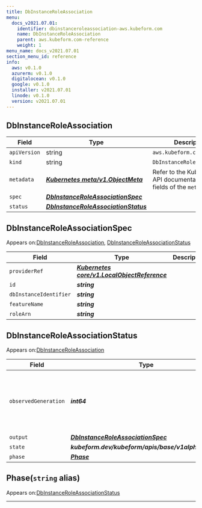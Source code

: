 ```yaml
---
title: DbInstanceRoleAssociation
menu:
  docs_v2021.07.01:
    identifier: dbinstanceroleassociation-aws.kubeform.com
    name: DbInstanceRoleAssociation
    parent: aws.kubeform.com-reference
    weight: 1
menu_name: docs_v2021.07.01
section_menu_id: reference
info:
  aws: v0.1.0
  azurerm: v0.1.0
  digitalocean: v0.1.0
  google: v0.1.0
  installer: v2021.07.01
  linode: v0.1.0
  version: v2021.07.01
---
```


## DbInstanceRoleAssociation
| Field | Type | Description |
| ------ | ----- | ----------- |
| `apiVersion` | string | `aws.kubeform.com/v1alpha1` |
|    `kind` | string | `DbInstanceRoleAssociation` |
| `metadata` | ***[Kubernetes meta/v1.ObjectMeta](https://v1-18.docs.kubernetes.io/docs/reference/generated/kubernetes-api/v1.18/#objectmeta-v1-meta)***|Refer to the Kubernetes API documentation for the fields of the `metadata` field.|
| `spec` | ***[DbInstanceRoleAssociationSpec](#dbinstanceroleassociationspec)***||
| `status` | ***[DbInstanceRoleAssociationStatus](#dbinstanceroleassociationstatus)***||
## DbInstanceRoleAssociationSpec

Appears on:[DbInstanceRoleAssociation](#dbinstanceroleassociation), [DbInstanceRoleAssociationStatus](#dbinstanceroleassociationstatus)

| Field | Type | Description |
| ------ | ----- | ----------- |
| `providerRef` | ***[Kubernetes core/v1.LocalObjectReference](https://v1-18.docs.kubernetes.io/docs/reference/generated/kubernetes-api/v1.18/#localobjectreference-v1-core)***||
| `id` | ***string***||
| `dbInstanceIdentifier` | ***string***||
| `featureName` | ***string***||
| `roleArn` | ***string***||
## DbInstanceRoleAssociationStatus

Appears on:[DbInstanceRoleAssociation](#dbinstanceroleassociation)

| Field | Type | Description |
| ------ | ----- | ----------- |
| `observedGeneration` | ***int64***| ***(Optional)*** Resource generation, which is updated on mutation by the API Server.|
| `output` | ***[DbInstanceRoleAssociationSpec](#dbinstanceroleassociationspec)***| ***(Optional)*** |
| `state` | ***kubeform.dev/kubeform/apis/base/v1alpha1.State***| ***(Optional)*** |
| `phase` | ***[Phase](#phase)***| ***(Optional)*** |
## Phase(`string` alias)

Appears on:[DbInstanceRoleAssociationStatus](#dbinstanceroleassociationstatus)

---
